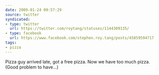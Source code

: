 ```yaml
---
date: 2009-01-24 09:57:29
source: twitter
syndicated:
- type: twitter
  url: https://twitter.com/roytang/statuses/1144309135/
- type: facebook
  url: https://www.facebook.com/stephen.roy.tang/posts/45859594717
tags:
- pizza
---
```


Pizza guy arrived late, got a free pizza. Now we have too much pizza. (Good problem to have...)